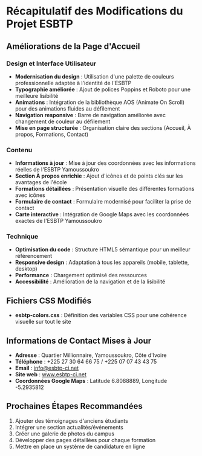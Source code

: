 # Récapitulatif des Modifications du Projet ESBTP

## Améliorations de la Page d'Accueil

### Design et Interface Utilisateur
- **Modernisation du design** : Utilisation d'une palette de couleurs professionnelle adaptée à l'identité de l'ESBTP
- **Typographie améliorée** : Ajout de polices Poppins et Roboto pour une meilleure lisibilité
- **Animations** : Intégration de la bibliothèque AOS (Animate On Scroll) pour des animations fluides au défilement
- **Navigation responsive** : Barre de navigation améliorée avec changement de couleur au défilement
- **Mise en page structurée** : Organisation claire des sections (Accueil, À propos, Formations, Contact)

### Contenu
- **Informations à jour** : Mise à jour des coordonnées avec les informations réelles de l'ESBTP Yamoussoukro
- **Section À propos enrichie** : Ajout d'icônes et de points clés sur les avantages de l'école
- **Formations détaillées** : Présentation visuelle des différentes formations avec icônes
- **Formulaire de contact** : Formulaire modernisé pour faciliter la prise de contact
- **Carte interactive** : Intégration de Google Maps avec les coordonnées exactes de l'ESBTP Yamoussoukro

### Technique
- **Optimisation du code** : Structure HTML5 sémantique pour un meilleur référencement
- **Responsive design** : Adaptation à tous les appareils (mobile, tablette, desktop)
- **Performance** : Chargement optimisé des ressources
- **Accessibilité** : Amélioration de la navigation et de la lisibilité

## Fichiers CSS Modifiés
- **esbtp-colors.css** : Définition des variables CSS pour une cohérence visuelle sur tout le site

## Informations de Contact Mises à Jour
- **Adresse** : Quartier Millionnaire, Yamoussoukro, Côte d'Ivoire
- **Téléphone** : +225 27 30 64 66 75 / +225 07 07 43 43 75
- **Email** : info@esbtp-ci.net
- **Site web** : www.esbtp-ci.net
- **Coordonnées Google Maps** : Latitude 6.8088889, Longitude -5.2935812

## Prochaines Étapes Recommandées
1. Ajouter des témoignages d'anciens étudiants
2. Intégrer une section actualités/événements
3. Créer une galerie de photos du campus
4. Développer des pages détaillées pour chaque formation
5. Mettre en place un système de candidature en ligne 
